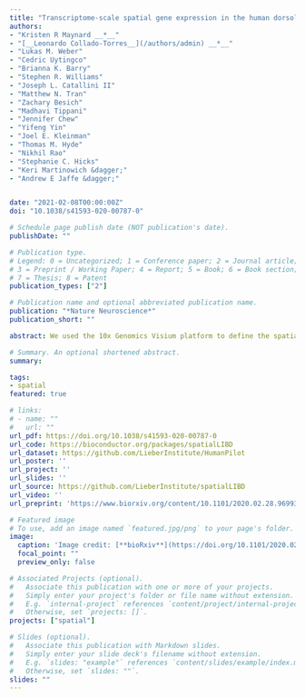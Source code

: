 ```yaml
---
title: "Transcriptome-scale spatial gene expression in the human dorsolateral prefrontal cortex"
authors:
- "Kristen R Maynard __*__"
- "[__Leonardo Collado-Torres__](/authors/admin) __*__"
- "Lukas M. Weber"
- "Cedric Uytingco"
- "Brianna K. Barry"
- "Stephen R. Williams"
- "Joseph L. Catallini II"
- "Matthew N. Tran"
- "Zachary Besich"
- "Madhavi Tippani"
- "Jennifer Chew"
- "Yifeng Yin"
- "Joel E. Kleinman"
- "Thomas M. Hyde"
- "Nikhil Rao"
- "Stephanie C. Hicks"
- "Keri Martinowich &dagger;"
- "Andrew E Jaffe &dagger;"


date: "2021-02-08T00:00:00Z"
doi: "10.1038/s41593-020-00787-0"

# Schedule page publish date (NOT publication's date).
publishDate: ""

# Publication type.
# Legend: 0 = Uncategorized; 1 = Conference paper; 2 = Journal article;
# 3 = Preprint / Working Paper; 4 = Report; 5 = Book; 6 = Book section;
# 7 = Thesis; 8 = Patent
publication_types: ["2"]

# Publication name and optional abbreviated publication name.
publication: "*Nature Neuroscience*"
publication_short: ""

abstract: We used the 10x Genomics Visium platform to define the spatial topography of gene expression in the six-layered human dorsolateral prefrontal cortex. We identified extensive layer-enriched expression signatures and refined associations to previous laminar markers. We overlaid our laminar expression signatures on large-scale single nucleus RNA-sequencing data, enhancing spatial annotation of expression-driven clusters. By integrating neuropsychiatric disorder gene sets, we showed differential layer-enriched expression of genes associated with schizophrenia and autism spectrum disorder, highlighting the clinical relevance of spatially defined expression. We then developed a data-driven framework to define unsupervised clusters in spatial transcriptomics data, which can be applied to other tissues or brain regions in which morphological architecture is not as well defined as cortical laminae. Last, we created a web application for the scientific community to explore these raw and summarized data to augment ongoing neuroscience and spatial transcriptomics research (http://research.libd.org/spatialLIBD).

# Summary. An optional shortened abstract.
summary:

tags:
- spatial
featured: true

# links:
# - name: ""
#   url: ""
url_pdf: https://doi.org/10.1038/s41593-020-00787-0
url_code: https://bioconductor.org/packages/spatialLIBD
url_dataset: https://github.com/LieberInstitute/HumanPilot
url_poster: ''
url_project: ''
url_slides: ''
url_source: https://github.com/LieberInstitute/spatialLIBD
url_video: ''
url_preprint: 'https://www.biorxiv.org/content/10.1101/2020.02.28.969931v1'

# Featured image
# To use, add an image named `featured.jpg/png` to your page's folder. 
image:
  caption: 'Image credit: [**bioRxiv**](https://doi.org/10.1101/2020.02.28.969931)'
  focal_point: ""
  preview_only: false

# Associated Projects (optional).
#   Associate this publication with one or more of your projects.
#   Simply enter your project's folder or file name without extension.
#   E.g. `internal-project` references `content/project/internal-project/index.md`.
#   Otherwise, set `projects: []`.
projects: ["spatial"]

# Slides (optional).
#   Associate this publication with Markdown slides.
#   Simply enter your slide deck's filename without extension.
#   E.g. `slides: "example"` references `content/slides/example/index.md`.
#   Otherwise, set `slides: ""`.
slides: ""
---
```


<!--

{{% callout note %}}
Click the *Cite* button above to demo the feature to enable visitors to import publication metadata into their reference management software.
{{% /callout %}}

{{% callout note %}}
Click the *Slides* button above to demo Academic's Markdown slides feature.
{{% /callout %}}

Supplementary notes can be added here, including [code and math](https://sourcethemes.com/academic/docs/writing-markdown-latex/).
-->